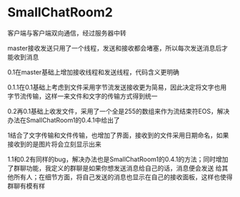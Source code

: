# SmallChatRoom2
客户端与客户端双向通信，经过服务器中转

master接收发送只用了一个线程，发送和接收都会堵塞，所以每次发送消息后才能收到消息

0.1在master基础上增加接收线程和发送线程，代码含义更明确

0.1.1在0.1基础上考虑到文件采用字节流发送接收更为简易，因此决定将文字也用字节流传输，这样一来文件和文字的传输方式得到统一

0.2再0.1基础上收发文件，采用了一个全是255的数组来作为流结束符EOS，解决办法在SmallChatRoom1的0.4.1中给出了

1结合了文字传输和文件传输，也增加了界面，接收到的文件采用日期命名，如果接收到的是图片将会立刻显示出来

1.1和0.2有同样的bug，解决办法也是SmallChatRoom1的0.4.1的方法；同时增加了群聊功能，我定义的群聊是如果你想发送消息给自己的话，消息便会发送
给其他所有人；在细节方面，将自己发送的消息也显示在自己的接收面板，这样也使得群聊有模有样
